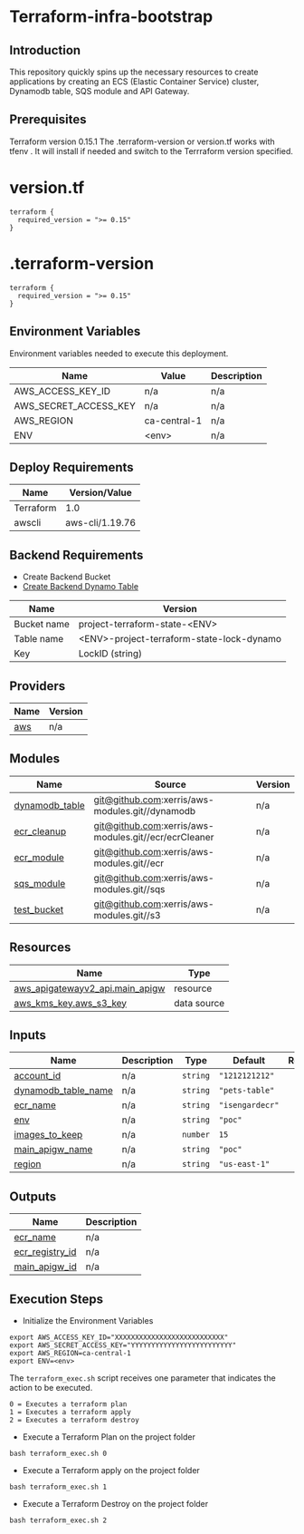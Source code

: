 # Terraform-infra-bootstrap

## Introduction
This repository quickly spins up the necessary resources to create applications by creating an ECS (Elastic Container Service) cluster, Dynamodb table, SQS module and API Gateway.

## Prerequisites 
Terraform version 0.15.1
The  .terraform-version or version.tf works with tfenv . It will install if needed and switch to the Terrraform version specified.
# version.tf 
```
terraform {
  required_version = ">= 0.15"
}
```
# .terraform-version
```
terraform {
  required_version = ">= 0.15"
}
```


## Environment Variables

Environment variables needed to execute this deployment.

| Name | Value | Description |
|------|---------|--------|
|AWS_ACCESS_KEY_ID| n/a | n/a |
|AWS_SECRET_ACCESS_KEY| n/a | n/a |
|AWS_REGION | ca-central-1| n/a |
|ENV | \<env\>| n/a |

## Deploy Requirements 

| Name | Version/Value |
|------|---------|
| Terraform | 1.0 |
| awscli | aws-cli/1.19.76 |

## Backend Requirements 
* Create Backend Bucket
* [Create Backend Dynamo Table](https://www.terraform.io/docs/language/settings/backends/s3.html#dynamodb-state-locking)


| Name | Version |
|------|---------|
| Bucket name | project-terraform-state-\<ENV\>|
| Table name | \<ENV\>-project-terraform-state-lock-dynamo |
| Key | LockID \(string\) |

## Providers

| Name | Version |
|------|---------|
| <a name="provider_aws"></a> [aws](#provider\_aws) | n/a |



## Modules

| Name | Source | Version |
|------|--------|---------|
| <a name="module_dynamodb_table"></a> [dynamodb\_table](#module\_dynamodb\_table) | git@github.com:xerris/aws-modules.git//dynamodb | n/a |
| <a name="module_ecr_cleanup"></a> [ecr\_cleanup](#module\_ecr\_cleanup) | git@github.com:xerris/aws-modules.git//ecr/ecrCleaner | n/a |
| <a name="module_ecr_module"></a> [ecr\_module](#module\_ecr\_module) | git@github.com:xerris/aws-modules.git//ecr | n/a |
| <a name="module_sqs_module"></a> [sqs\_module](#module\_sqs\_module) | git@github.com:xerris/aws-modules.git//sqs | n/a |
| <a name="module_test_bucket"></a> [test\_bucket](#module\_test\_bucket) | git@github.com:xerris/aws-modules.git//s3 | n/a |

## Resources

| Name | Type |
|------|------|
| [aws_apigatewayv2_api.main_apigw](https://registry.terraform.io/providers/hashicorp/aws/latest/docs/resources/apigatewayv2_api) | resource |
| [aws_kms_key.aws_s3_key](https://registry.terraform.io/providers/hashicorp/aws/latest/docs/data-sources/kms_key) | data source |

## Inputs

| Name | Description | Type | Default | Required |
|------|-------------|------|---------|:--------:|
| <a name="input_account_id"></a> [account\_id](#input\_account\_id) | n/a | `string` | `"1212121212"` | no |
| <a name="input_dynamodb_table_name"></a> [dynamodb\_table\_name](#input\_dynamodb\_table\_name) | n/a | `string` | `"pets-table"` | no |
| <a name="input_ecr_name"></a> [ecr\_name](#input\_ecr\_name) | n/a | `string` | `"isengardecr"` | no |
| <a name="input_env"></a> [env](#input\_env) | n/a | `string` | `"poc"` | no |
| <a name="input_images_to_keep"></a> [images\_to\_keep](#input\_images\_to\_keep) | n/a | `number` | `15` | no |
| <a name="input_main_apigw_name"></a> [main\_apigw\_name](#input\_main\_apigw\_name) | n/a | `string` | `"poc"` | no |
| <a name="input_region"></a> [region](#input\_region) | n/a | `string` | `"us-east-1"` | no |

## Outputs

| Name | Description |
|------|-------------|
| <a name="output_ecr_name"></a> [ecr\_name](#output\_ecr\_name) | n/a |
| <a name="output_ecr_registry_id"></a> [ecr\_registry\_id](#output\_ecr\_registry\_id) | n/a |
| <a name="output_main_apigw_id"></a> [main\_apigw\_id](#output\_main\_apigw\_id) | n/a |
 
## Execution Steps

* Initialize the Environment Variables

```
export AWS_ACCESS_KEY_ID="XXXXXXXXXXXXXXXXXXXXXXXXXXX"
export AWS_SECRET_ACCESS_KEY="YYYYYYYYYYYYYYYYYYYYYYYYY"
export AWS_REGION=ca-central-1
export ENV=<env>
```

The `terraform_exec.sh` script receives one parameter that indicates the action to be executed.

```
0 = Executes a terraform plan
1 = Executes a terraform apply
2 = Executes a terraform destroy
```


* Execute a Terraform Plan on the project folder

```
bash terraform_exec.sh 0
```

* Execute a Terraform apply on the project folder

```
bash terraform_exec.sh 1
```

* Execute a Terraform Destroy on the project folder

```
bash terraform_exec.sh 2
```
